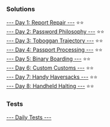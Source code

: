 ### Solutions
[--- Day 1: Report Repair ---](https://github.com/cyberclectic/AoC2020/tree/main/AoC2020.playground/Pages/Challenges.xcplaygroundpage/Sources/Day1) ⭐️⭐️\
[--- Day 2: Password Philosophy ---](https://github.com/cyberclectic/AoC2020/tree/main/AoC2020.playground/Pages/Challenges.xcplaygroundpage/Sources/Day2) ⭐️⭐️\
[--- Day 3: Toboggan Trajectory ---](https://github.com/cyberclectic/AoC2020/tree/main/AoC2020.playground/Pages/Challenges.xcplaygroundpage/Sources/Day3) ⭐️⭐️\
[--- Day 4: Passport Processing ---](https://github.com/cyberclectic/AoC2020/tree/main/AoC2020.playground/Pages/Challenges.xcplaygroundpage/Sources/Day4) ⭐️⭐️\
[--- Day 5: Binary Boarding ---](https://github.com/cyberclectic/AoC2020/tree/main/AoC2020.playground/Pages/Challenges.xcplaygroundpage/Sources/Day5) ⭐️⭐️\
[--- Day 6: Custom Customs ---](https://github.com/cyberclectic/AoC2020/tree/main/AoC2020.playground/Pages/Challenges.xcplaygroundpage/Sources/Day6) ⭐️⭐️\
[--- Day 7: Handy Haversacks ---](https://github.com/cyberclectic/AoC2020/tree/main/AoC2020.playground/Pages/Challenges.xcplaygroundpage/Sources/Day7) ⭐️⭐\
[--- Day 8: Handheld Halting ---](https://github.com/cyberclectic/AoC2020/tree/main/AoC2020.playground/Pages/Challenges.xcplaygroundpage/Sources/Day8) ⭐️⭐️


### Tests
[--- Daily Tests ---](https://github.com/cyberclectic/AoC2020/blob/main/AoC2020.playground/Pages/Tests.xcplaygroundpage/Contents.swift) 